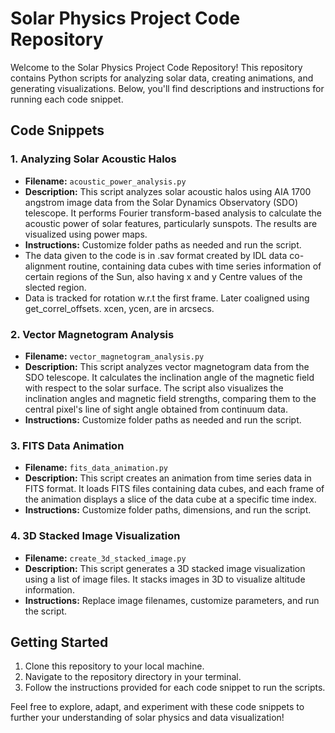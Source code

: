 # Solar Physics Project Code Repository

Welcome to the Solar Physics Project Code Repository! This repository contains Python scripts for analyzing solar data, creating animations, and generating visualizations. Below, you'll find descriptions and instructions for running each code snippet.

## Code Snippets

### 1. Analyzing Solar Acoustic Halos

- **Filename:** `acoustic_power_analysis.py`
- **Description:** This script analyzes solar acoustic halos using AIA 1700 angstrom image data from the Solar Dynamics Observatory (SDO) telescope. It performs Fourier transform-based analysis to calculate the acoustic power of solar features, particularly sunspots. The results are visualized using power maps.
- **Instructions:** Customize folder paths as needed and run the script.
- The data given to the code is in .sav format created by IDL data co-alignment routine, containing data cubes with time series information of certain regions of the Sun, also having x and y Centre values of the slected region.
- Data is tracked for rotation w.r.t the first frame. Later coaligned using get_correl_offsets. xcen, ycen, are in arcsecs.

### 2. Vector Magnetogram Analysis

- **Filename:** `vector_magnetogram_analysis.py`
- **Description:** This script analyzes vector magnetogram data from the SDO telescope. It calculates the inclination angle of the magnetic field with respect to the solar surface. The script also visualizes the inclination angles and magnetic field strengths, comparing them to the central pixel's line of sight angle obtained from continuum data.
- **Instructions:** Customize folder paths as needed and run the script.

### 3. FITS Data Animation

- **Filename:** `fits_data_animation.py`
- **Description:** This script creates an animation from time series data in FITS format. It loads FITS files containing data cubes, and each frame of the animation displays a slice of the data cube at a specific time index.
- **Instructions:** Customize folder paths, dimensions, and run the script.

### 4. 3D Stacked Image Visualization

- **Filename:** `create_3d_stacked_image.py`
- **Description:** This script generates a 3D stacked image visualization using a list of image files. It stacks images in 3D to visualize altitude information.
- **Instructions:** Replace image filenames, customize parameters, and run the script.

## Getting Started

1. Clone this repository to your local machine.
2. Navigate to the repository directory in your terminal.
3. Follow the instructions provided for each code snippet to run the scripts.

Feel free to explore, adapt, and experiment with these code snippets to further your understanding of solar physics and data visualization!
